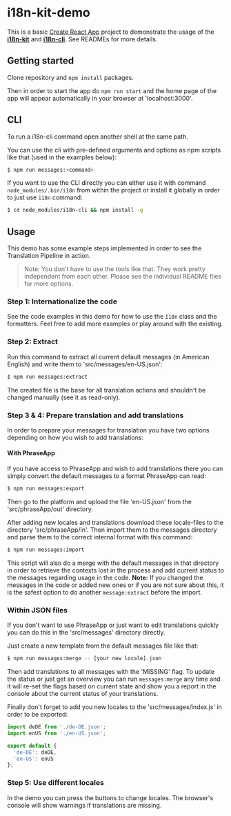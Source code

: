 # i18n-kit-demo

This is a basic [Create React App](https://github.com/facebookincubator/create-react-app) project to
demonstrate the usage of the [**i18n-kit**](https://github.com/rodu30/i18n-kit) and
[**i18n-cli**](https://github.com/rodu30/i18n-cli). See READMEs for more details.

## Getting started

Clone repository and `npm install` packages.

Then in order to start the app do `npm run start` and the home page of the app will appear automatically in your browser at 'localhost:3000'.

## CLI

To run a i18n-cli command open another shell at the same path.

You can use the cli with pre-defined arguments and options as npm scripts like that (used in the examples below):

```bash
$ npm run messages:<command>
```

If you want to use the CLI directly you can either use it with command `node_modules/.bin/i18n` from within the project or install it globally in order to just use `i18n` command:

```bash
$ cd node_modules/i18n-cli && npm install -g
```

## Usage

This demo has some example steps implemented in order to see the Translation Pipeline in action.

> Note: You don't have to use the tools like that. They work pretty independent from each other. Please see the individual README files for more options.

### Step 1: Internationalize the code

See the code examples in this demo for how to use the `I18n` class and the formatters. Feel free to add more examples or play around with the existing.

### Step 2: Extract

Run this command to extract all current default messages (in American English) and write them to 'src/messages/en-US.json':

```bash
$ npm run messages:extract
```

The created file is the base for all translation actions and shouldn't be changed manually (see it as read-only).

### Step 3 & 4: Prepare translation and add translations

In order to prepare your messages for translation you have two options depending on how you wish to add translations:

#### With PhraseApp

If you have access to PhraseApp and wish to add translations there you can simply convert the default messages to a format PhraseApp can read:

```bash
$ npm run messages:export
```

Then go to the platform and upload the file 'en-US.json' from the 'src/phraseApp/out' directory.

After adding new locales and translations download these locale-files to the directory 'src/phraseApp/in'. Then import them to the messages directory and parse them to the correct internal format with this command:

```bash
$ npm run messages:import
```

This script will also do a merge with the default messages in that directory in order to retrieve the contexts lost in the process and add current status to the messages regarding usage in the code. **Note:** If you changed the messages in the code or added new ones or if you are not sure about this, it is the safest option to do another `message:extract` before the import.

### Within JSON files

If you don't want to use PhraseApp or just want to edit translations quickly you can do this in the 'src/messages' directory directly.

Just create a new template from the default messages file like that:

```bash
$ npm run messages:merge -- [your new locale].json
```

Then add translations to all messages with the 'MISSING' flag. To update the status or just get an overview you can run `messages:merge` any time and it will re-set the flags based on current state and show you a report in the console about the current status of your translations.

Finally don't forget to add you new locales to the 'src/messages/index.js' in order to be exported:

```javascript
import deDE from './de-DE.json';
import enUS from './en-US.json';

export default {
  'de-DE': deDE,
  'en-US': enUS
};
```

### Step 5: Use different locales

In the demo you can press the buttons to change locales. The browser's console will show warnings if translations are missing.
